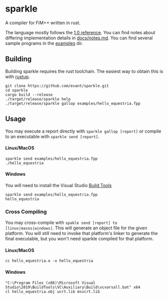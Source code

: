 # sparkle

A compiler for FiM++ written in rust.

The language mostly follows the [1.0 reference](https://docs.google.com/document/d/1gU-ZROmZu0Xitw_pfC1ktCDvJH5rM85TxxQf5pg_xmg/edit).
You can find notes about differing implementation details in [docs/notes.md](https://github.com/evant/sparkle/blob/master/docs/notes.md).
You can find several sample programs in the [examples](https://github.com/evant/sparkle/tree/master/examples) dir.

## Building

Building sparkle requires the rust toolchain. The easiest way to obtain this is with [rustup](https://rustup.rs/).

```
git clone https://github.com/evant/sparkle.git
cd sparkle
cargo build --release
./target/release/sparkle help
./target/release/sparkle gallop examples/hello_equestria.fpp
```

## Usage

You may execute a report directly with `sparkle gallop [report]` or compile to an executable with 
`sparkle send [report]`.

#### Linux/MacOS
```
sparkle send examples/hello_equestria.fpp
./hello_equestria
```

#### Windows

You will need to install the Visual Studio [Build Tools](https://visualstudio.microsoft.com/downloads/#build-tools-for-visual-studio-2019)
```
sparkle send examples/hello_equestria.fpp
hello_equestria
```

### Cross Compiling

You may cross-compile with `spakle send [report] to [linux|macos|windows]`. This will generate an object file for the 
given platform. You will still need to invoke that platform's linker to generate the final executable, but you won't 
need sparkle compiled for that platform.

#### Linux/MacOS

```
cc hello_equestria.o -o hello_equestria
```

#### Windows

```
"C:\Program Files (x86)\Microsoft Visual Studio\2019\BuildTools\VC\Auxiliary\Build\vcvarsall.bat" x64
cl hello_equestria.obj ucrt.lib msvcrt.lib
```
